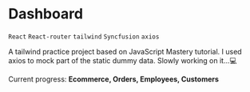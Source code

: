 # Dashboard

`React` `React-router` `tailwind` `Syncfusion` `axios`

A tailwind practice project based on JavaScript Mastery tutorial. I used axios to mock part of the static dummy data. Slowly working on it...💻

Current progress: **Ecommerce, Orders, Employees, Customers**

